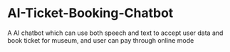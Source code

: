 # AI-Ticket-Booking-Chatbot

A AI chatbot which can use both speech and text to accept user data and book ticket for museum, and user can pay through online mode
